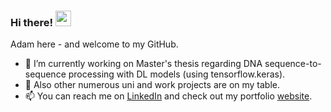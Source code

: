 ### Hi there! <img src="https://media.giphy.com/media/hvRJCLFzcasrR4ia7z/giphy.gif" width="25px">
Adam here - and welcome to my GitHub.

- 🧬 I’m currently working on Master's thesis regarding DNA sequence-to-sequence processing with DL models (using tensorflow.keras).
- 🔭 Also other numerous uni and work projects are on my table.
- 📫 You can reach me on [LinkedIn](https://www.linkedin.com/in/adamnapieralski/) and check out my portfolio [website](http://adamnapieralski.github.io/).

<!--
### 🎓 <br/>
I'm Computer Science student, currently pursuing Master's degree. I've got my Bachelor in Automation Control & Robotics.
### 🌱
-->
<!--
**adamnapieralski/adamnapieralski** is a ✨ _special_ ✨ repository because its `README.md` (this file) appears on your GitHub profile.

Here are some ideas to get you started:

- 🔭 I’m currently working on ...
- 🌱 I’m currently learning ...
- 👯 I’m looking to collaborate on ...
- 🤔 I’m looking for help with ...
- 💬 Ask me about ...
- 📫 How to reach me: ...
- 😄 Pronouns: ...
- ⚡ Fun fact: ...
-->
